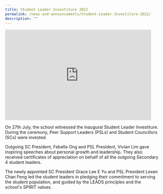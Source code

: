 ```yaml
---
title: Student Leader Investiture 2022
permalink: /news-and-announcements/Student-Leader-Investiture-2022/
description: ""
---
```

<iframe allowfullscreen="true" height="299" width="480" frameborder="0" src="https://docs.google.com/presentation/d/e/2PACX-1vRaHzo7iXy6tA7BoJlj93QbrMewP7tI-ZiugihUrLizgpouqceTemeANge3uDbJ5ln_kXrG7nS6XgSY/embed?start=false&amp;loop=false&amp;delayms=3000"></iframe>

On 27th July, the school witnessed the inaugural Student Leader Investiture. During the ceremony, Peer Support Leaders (PSLs) and Student Councillors (SCs) were invested.

Outgoing SC President, Febella Ong and PSL President, Vivian Lim gave inspiring speeches about personal growth and leadership. They also received certificates of appreciation on behalf of all the outgoing Secondary 4 student leaders.

The newly appointed SC President Grace Lee E Yu and PSL President Lexen Chan Feng led the student leaders in pledging their commitment to serving the student population, and guided by the LEADS principles and the school's SPIRIT values.